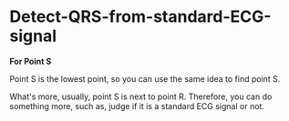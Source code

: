 # Detect-QRS-from-standard-ECG-signal

**For Point S**

Point S is the lowest point, so you can use the same idea to find point S.

What's more, usually, point S is next to point R. Therefore, you can do something more, such as, judge if it is a standard ECG signal or not.

